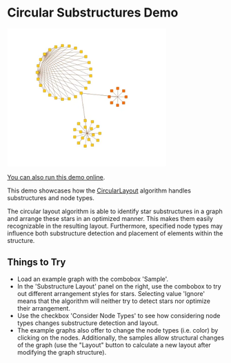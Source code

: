 <!--
 //////////////////////////////////////////////////////////////////////////////
 // @license
 // This file is part of yFiles for HTML.
 // Use is subject to license terms.
 //
 // Copyright (c) by yWorks GmbH, Vor dem Kreuzberg 28,
 // 72070 Tuebingen, Germany. All rights reserved.
 //
 //////////////////////////////////////////////////////////////////////////////
-->
# Circular Substructures Demo

<img src="../../../doc/demo-thumbnails/circular-substructures.webp" alt="demo-thumbnail" height="320"/>

[You can also run this demo online](https://www.yfiles.com/demos/layout/circular-substructures/).

This demo showcases how the [CircularLayout](https://docs.yworks.com/yfileshtml/#/api/CircularLayout) algorithm handles substructures and node types.

The circular layout algorithm is able to identify star substructures in a graph and arrange these stars in an optimized manner. This makes them easily recognizable in the resulting layout. Furthermore, specified node types may influence both substructure detection and placement of elements within the structure.

## Things to Try

- Load an example graph with the combobox 'Sample'.
- In the 'Substructure Layout' panel on the right, use the combobox to try out different arrangement styles for stars. Selecting value 'Ignore' means that the algorithm will neither try to detect stars nor optimize their arrangement.
- Use the checkbox 'Consider Node Types' to see how considering node types changes substructure detection and layout.
- The example graphs also offer to change the node types (i.e. color) by clicking on the nodes. Additionally, the samples allow structural changes of the graph (use the "Layout" button to calculate a new layout after modifying the graph structure).
